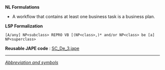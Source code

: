 __NL Formulations__ 



* A workflow that contains at least one business task is a business plan.


  

__LSP Formalization__ 




```
[A/any] NP<subclass> REPRO VB [(NP<class>,)* and/or NP<class> be [a] NP<superclass>

```


__Reusable JAPE code__ 
 :
 [SC\_De\_3.jape](../public/images/2/2f/SC_De_3.jape "SC De 3.jape") 





---



_[Abbreviation and symbols](../../Community/LSPSymbols "Community:LSPSymbols")_